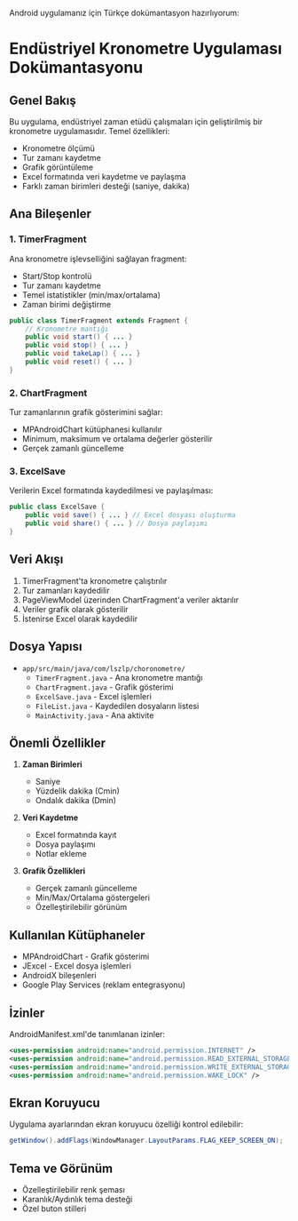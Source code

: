 Android uygulamanız için Türkçe dokümantasyon hazırlıyorum:

# Endüstriyel Kronometre Uygulaması Dokümantasyonu

## Genel Bakış

Bu uygulama, endüstriyel zaman etüdü çalışmaları için geliştirilmiş bir kronometre uygulamasıdır. Temel özellikleri:

- Kronometre ölçümü
- Tur zamanı kaydetme
- Grafik görüntüleme 
- Excel formatında veri kaydetme ve paylaşma
- Farklı zaman birimleri desteği (saniye, dakika)

## Ana Bileşenler

### 1. TimerFragment

Ana kronometre işlevselliğini sağlayan fragment:

- Start/Stop kontrolü
- Tur zamanı kaydetme
- Temel istatistikler (min/max/ortalama)
- Zaman birimi değiştirme

```java
public class TimerFragment extends Fragment {
    // Kronometre mantığı
    public void start() { ... }
    public void stop() { ... }
    public void takeLap() { ... }
    public void reset() { ... }
}
```

### 2. ChartFragment 

Tur zamanlarının grafik gösterimini sağlar:

- MPAndroidChart kütüphanesi kullanılır
- Minimum, maksimum ve ortalama değerler gösterilir
- Gerçek zamanlı güncelleme

### 3. ExcelSave

Verilerin Excel formatında kaydedilmesi ve paylaşılması:

```java
public class ExcelSave {
    public void save() { ... } // Excel dosyası oluşturma
    public void share() { ... } // Dosya paylaşımı
}
```

## Veri Akışı

1. TimerFragment'ta kronometre çalıştırılır
2. Tur zamanları kaydedilir
3. PageViewModel üzerinden ChartFragment'a veriler aktarılır
4. Veriler grafik olarak gösterilir
5. İstenirse Excel olarak kaydedilir

## Dosya Yapısı

- `app/src/main/java/com/lszlp/choronometre/`
  - `TimerFragment.java` - Ana kronometre mantığı
  - `ChartFragment.java` - Grafik gösterimi
  - `ExcelSave.java` - Excel işlemleri
  - `FileList.java` - Kaydedilen dosyaların listesi
  - `MainActivity.java` - Ana aktivite

## Önemli Özellikler

1. **Zaman Birimleri**
   - Saniye
   - Yüzdelik dakika (Cmin)
   - Ondalık dakika (Dmin)

2. **Veri Kaydetme**
   - Excel formatında kayıt
   - Dosya paylaşımı
   - Notlar ekleme

3. **Grafik Özellikleri**
   - Gerçek zamanlı güncelleme
   - Min/Max/Ortalama göstergeleri
   - Özelleştirilebilir görünüm

## Kullanılan Kütüphaneler

- MPAndroidChart - Grafik gösterimi
- JExcel - Excel dosya işlemleri
- AndroidX bileşenleri
- Google Play Services (reklam entegrasyonu)

## İzinler

AndroidManifest.xml'de tanımlanan izinler:
```xml
<uses-permission android:name="android.permission.INTERNET" />
<uses-permission android:name="android.permission.READ_EXTERNAL_STORAGE" />
<uses-permission android:name="android.permission.WRITE_EXTERNAL_STORAGE" />
<uses-permission android:name="android.permission.WAKE_LOCK" />
```

## Ekran Koruyucu

Uygulama ayarlarından ekran koruyucu özelliği kontrol edilebilir:
```java
getWindow().addFlags(WindowManager.LayoutParams.FLAG_KEEP_SCREEN_ON);
```

## Tema ve Görünüm

- Özelleştirilebilir renk şeması
- Karanlık/Aydınlık tema desteği
- Özel buton stilleri


